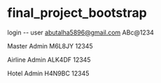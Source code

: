 ﻿# final_project_bootstrap

login -- user 
abutalha5896@gmail.com 
ABc@1234

Master Admin
M6L8JY
12345

Airline Admin
ALK4DF
12345

Hotel Admin
H4N9BC
12345

